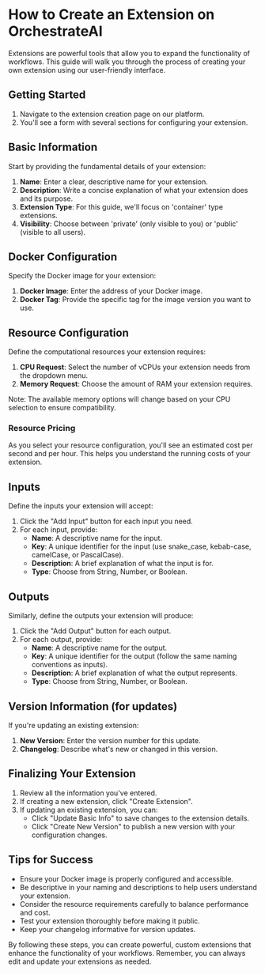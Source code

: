 # How to Create an Extension on OrchestrateAI

Extensions are powerful tools that allow you to expand the functionality of workflows. This guide will walk you through the process of creating your own extension using our user-friendly interface.

## Getting Started

1. Navigate to the extension creation page on our platform.
2. You'll see a form with several sections for configuring your extension.

## Basic Information

Start by providing the fundamental details of your extension:

1. **Name**: Enter a clear, descriptive name for your extension.
2. **Description**: Write a concise explanation of what your extension does and its purpose.
3. **Extension Type**: For this guide, we'll focus on 'container' type extensions.
4. **Visibility**: Choose between 'private' (only visible to you) or 'public' (visible to all users).

## Docker Configuration

Specify the Docker image for your extension:

1. **Docker Image**: Enter the address of your Docker image.
2. **Docker Tag**: Provide the specific tag for the image version you want to use.

## Resource Configuration

Define the computational resources your extension requires:

1. **CPU Request**: Select the number of vCPUs your extension needs from the dropdown menu.
2. **Memory Request**: Choose the amount of RAM your extension requires.

Note: The available memory options will change based on your CPU selection to ensure compatibility.

### Resource Pricing

As you select your resource configuration, you'll see an estimated cost per second and per hour. This helps you understand the running costs of your extension.

## Inputs

Define the inputs your extension will accept:

1. Click the "Add Input" button for each input you need.
2. For each input, provide:
   - **Name**: A descriptive name for the input.
   - **Key**: A unique identifier for the input (use snake_case, kebab-case, camelCase, or PascalCase).
   - **Description**: A brief explanation of what the input is for.
   - **Type**: Choose from String, Number, or Boolean.

## Outputs

Similarly, define the outputs your extension will produce:

1. Click the "Add Output" button for each output.
2. For each output, provide:
   - **Name**: A descriptive name for the output.
   - **Key**: A unique identifier for the output (follow the same naming conventions as inputs).
   - **Description**: A brief explanation of what the output represents.
   - **Type**: Choose from String, Number, or Boolean.

## Version Information (for updates)

If you're updating an existing extension:

1. **New Version**: Enter the version number for this update.
2. **Changelog**: Describe what's new or changed in this version.

## Finalizing Your Extension

1. Review all the information you've entered.
2. If creating a new extension, click "Create Extension".
3. If updating an existing extension, you can:
   - Click "Update Basic Info" to save changes to the extension details.
   - Click "Create New Version" to publish a new version with your configuration changes.

## Tips for Success

- Ensure your Docker image is properly configured and accessible.
- Be descriptive in your naming and descriptions to help users understand your extension.
- Consider the resource requirements carefully to balance performance and cost.
- Test your extension thoroughly before making it public.
- Keep your changelog informative for version updates.

By following these steps, you can create powerful, custom extensions that enhance the functionality of your workflows. Remember, you can always edit and update your extensions as needed.